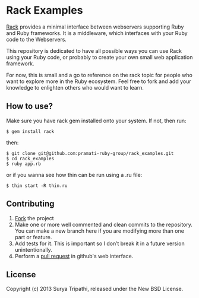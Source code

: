 # Rack Examples

[Rack](https://github.com/rack/rack) provides a minimal interface between webservers supporting Ruby and Ruby frameworks. It is a middleware, which interfaces with your Ruby code to the Webservers.

This repository is dedicated to have all possible ways you can use Rack using your Ruby code, or probably to create your own small web application framework.

For now, this is small and a go to reference on the rack topic for people who want to explore more in the Ruby ecosystem. Feel free to fork and add your knowledge to enlighten others who would want to learn.

## How to use?

Make sure you have rack gem installed onto your system. If not, then run:

    $ gem install rack

then:
    
    $ git clone git@github.com:pramati-ruby-group/rack_examples.git
    $ cd rack_examples
    $ ruby app.rb

or if you wanna see how thin can be run using a .ru file:

    $ thin start -R thin.ru

## Contributing

1. [Fork](https://help.github.com/articles/fork-a-repo) the project
2. Make one or more well commented and clean commits to the repository. You can make a new branch here if you are modifying more than one part or feature.
3. Add tests for it. This is important so I don’t break it in a future version unintentionally.
4. Perform a [pull request](https://help.github.com/articles/using-pull-requests) in github's web interface.

## License
Copyright (c) 2013 Surya Tripathi, released under the New BSD License.